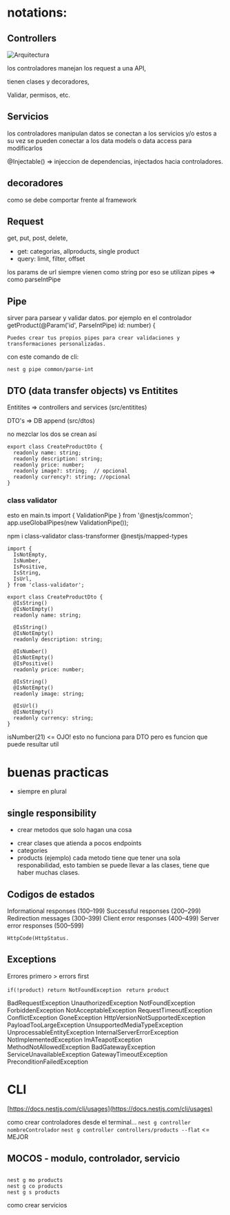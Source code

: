 # notations:

## Controllers

![Arquitectura](https://static.platzi.com/media/user_upload/Captura-072763bb-e6fd-4917-bdc1-797a1768890e.jpg)

los controladores manejan los request a una API,

tienen clases y decoradores,

Validar, permisos, etc.

## Servicios

los controladores manipulan datos se conectan a los servicios y/o estos a su vez se pueden conectar a los data models o data access para modificarlos

@Injectable() => injeccion de dependencias, injectados hacia controladores.

## decoradores

como se debe comportar frente al framework

## Request

get, put, post, delete,

- get: categorias, allproducts, single product
- query: limit, filter, offset

los params de url siempre vienen como string
por eso se utilizan pipes => como parseIntPipe

## Pipe

sirver para parsear y validar datos. por ejemplo en el controlador
getProduct(@Param('id', ParseIntPipe) id: number) {

    Puedes crear tus propios pipes para crear validaciones y transformaciones personalizadas.

con este comando de cli:

    nest g pipe common/parse-int

## DTO (data transfer objects) vs Entitites

Entitites => controllers and services
(src/entitites)

DTO's => DB append
(src/dtos)

no mezclar los dos se crean así

```
export class CreateProductDto {
  readonly name: string;
  readonly description: string;
  readonly price: number;
  readonly image?: string;  // opcional
  readonly currency?: string; //opcional
}
```

### class validator

esto en main.ts
import { ValidationPipe } from '@nestjs/common';
app.useGlobalPipes(new ValidationPipe());

npm i class-validator class-transformer @nestjs/mapped-types

```
import {
  IsNotEmpty,
  IsNumber,
  IsPositive,
  IsString,
  IsUrl,
} from 'class-validator';

export class CreateProductDto {
  @IsString()
  @IsNotEmpty()
  readonly name: string;

  @IsString()
  @IsNotEmpty()
  readonly description: string;

  @IsNumber()
  @IsNotEmpty()
  @IsPositive()
  readonly price: number;

  @IsString()
  @IsNotEmpty()
  readonly image: string;

  @IsUrl()
  @IsNotEmpty()
  readonly currency: string;
}
```

isNumber(21) <= OJO! esto no funciona para DTO pero es funcion que puede resultar util

# buenas practicas

- siempre en plural

## single responsibility

- crear metodos que solo hagan una cosa

* crear clases que atienda a pocos endpoints
* categories
* products (ejemplo)
  cada metodo tiene que tener una sola responabilidad, esto tambien se puede llevar a las clases, tiene que haber muchas clases.

## Codigos de estados

Informational responses (100–199)
Successful responses (200–299)
Redirection messages (300–399)
Client error responses (400–499)
Server error responses (500–599)

`HttpCode(HttpStatus. `

## Exceptions

Errores primero > errors first

`if(!product) return NotFoundException `
`return product`

BadRequestException
UnauthorizedException
NotFoundException
ForbiddenException
NotAcceptableException
RequestTimeoutException
ConflictException
GoneException
HttpVersionNotSupportedException
PayloadTooLargeException
UnsupportedMediaTypeException
UnprocessableEntityException
InternalServerErrorException
NotImplementedException
ImATeapotException
MethodNotAllowedException
BadGatewayException
ServiceUnavailableException
GatewayTimeoutException
PreconditionFailedException

# CLI

[https://docs.nestjs.com/cli/usages](https://docs.nestjs.com/cli/usages)

como crear controladores desde el terminal...
`nest g controller nombreControlador`
`nest g controller controllers/products --flat` <= MEJOR

## MOCOS - modulo, controlador, servicio

```

nest g mo products
nest g co products
nest g s products

```

como crear servicios

```

```

```

```
